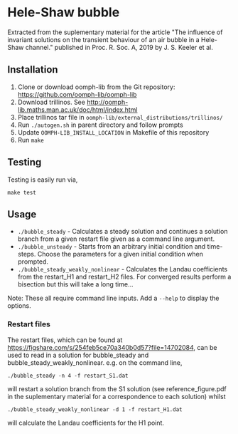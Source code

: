 # Hele-Shaw bubble

Extracted from the suplementary material for the article "The influence of invariant solutions on the transient behaviour of an air bubble in a Hele-Shaw channel." published in Proc. R. Soc. A, 2019 by J. S. Keeler et al.

## Installation

1. Clone or download oomph-lib from the Git repository: https://github.com/oomph-lib/oomph-lib
2. Download trillinos. See http://oomph-lib.maths.man.ac.uk/doc/html/index.html
3. Place trillinos tar file in `oomph-lib/external_distributions/trillinos/`
6. Run `./autogen.sh` in parent directory and follow prompts
7. Update `OOMPH-LIB_INSTALL_LOCATION` in Makefile of this repository
8. Run `make`

## Testing

Testing is easily run via,
```
make test
```

## Usage

* `./bubble_steady` - Calculates a steady solution and continues a solution branch from a given restart file given as a command line argument.
* `./bubble_unsteady` - Starts from an arbitrary initial condition and time-steps. Choose the parameters for a given initial condition when prompted.
* `./bubble_steady_weakly_nonlinear` - Calculates the Landau coefficients from the restart_H1 and restart_H2 files. For converged results perform a bisection but this will take a long time...

Note: These all require command line inputs. Add a `--help` to display the options.

### Restart files

The restart files, which can be found at https://figshare.com/s/254feb5ce70a340b0d57?file=14702084, can be used to read in a solution for bubble_steady and bubble_steady_weakly_nonlinear.
e.g. on the command line,
```
./bubble_steady -n 4 -f restart_S1.dat
```
will restart a solution branch from the S1 solution (see reference_figure.pdf in the suplementary material for a correspondence to each solution) whilst
```
./bubble_steady_weakly_nonlinear -d 1 -f restart_H1.dat
```
will calculate the Landau coefficients for the H1 point.
